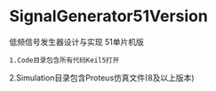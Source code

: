 # SignalGenerator51Version
低频信号发生器设计与实现  51单片机版  
```
1.Code目录包含所有代码Keil5打开
```
2.Simulation目录包含Proteus仿真文件(8及以上版本)
```

